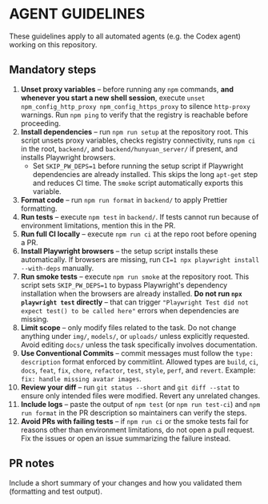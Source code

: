 # AGENT GUIDELINES

These guidelines apply to all automated agents (e.g. the Codex agent) working on this repository.

## Mandatory steps

1. **Unset proxy variables** – before running any `npm` commands, **and whenever you start a new shell session**, execute `unset npm_config_http_proxy npm_config_https_proxy` to silence `http-proxy` warnings.
   Run `npm ping` to verify that the registry is reachable before proceeding.
2. **Install dependencies** – run `npm run setup` at the repository root. This script unsets proxy variables, checks registry connectivity, runs `npm ci` in the root, `backend/`, and `backend/hunyuan_server/` if present, and installs Playwright browsers.
   - Set `SKIP_PW_DEPS=1` before running the setup script if Playwright dependencies are already installed. This skips the long `apt-get` step and reduces CI time. The `smoke` script automatically exports this variable.
3. **Format code** – run `npm run format` in `backend/` to apply Prettier formatting.
4. **Run tests** – execute `npm test` in `backend/`. If tests cannot run because of environment limitations, mention this in the PR.
5. **Run full CI locally** – execute `npm run ci` at the repo root before opening a PR.
6. **Install Playwright browsers** – the setup script installs these automatically. If browsers are missing, run `CI=1 npx playwright install --with-deps` manually.
7. **Run smoke tests** – execute `npm run smoke` at the repository root. This script sets `SKIP_PW_DEPS=1` to bypass Playwright's dependency installation when the browsers are already installed. **Do not run `npx playwright test` directly** – that can trigger `"Playwright Test did not expect test() to be called here"` errors when dependencies are missing.
8. **Limit scope** – only modify files related to the task. Do not change anything under `img/`, `models/`, or `uploads/` unless explicitly requested. Avoid editing `docs/` unless the task specifically involves documentation.
9. **Use Conventional Commits** – commit messages must follow the `type: description` format enforced by commitlint. Allowed types are `build`, `ci`, `docs`, `feat`, `fix`, `chore`, `refactor`, `test`, `style`, `perf`, and `revert`. Example: `fix: handle missing avatar images`.
10. **Review your diff** – run `git status --short` and `git diff --stat` to ensure only intended files were modified. Revert any unrelated changes.
11. **Include logs** – paste the output of `npm test` (or `npm run test-ci`) and `npm run format` in the PR description so maintainers can verify the steps.
12. **Avoid PRs with failing tests** – if `npm run ci` or the smoke tests fail for reasons other than environment limitations, do not open a pull request. Fix the issues or open an issue summarizing the failure instead.

## PR notes

Include a short summary of your changes and how you validated them (formatting and test output).
